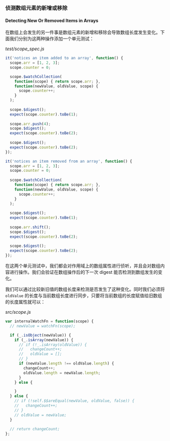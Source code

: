 ### 侦测数组元素的新增或移除
#### Detecting New Or Removed Items in Arrays

在数组上会发生的另一件事是数组元素的新增和移除会导致数组长度发生变化。下面我们分别为这两种操作添加一个单元测试：

_test/scope_spec.js_

```js
it('notices an item added to an array', function() {
  scope.arr = [1, 2, 3];
  scope.counter = 0;

  scope.$watchCollection(
    function(scope) { return scope.arr; },
    function(newValue, oldValue, scope) {
      scope.counter++;
    }
  );
  
  scope.$digest();
  expect(scope.counter).toBe(1);
  
  scope.arr.push(4);
  scope.$digest();
  expect(scope.counter).toBe(2);
  
  scope.$digest();
  expect(scope.counter).toBe(2);
});

it('notices an item removed from an array', function() {
  scope.arr = [1, 2, 3];
  scope.counter = 0;
  
  scope.$watchCollection(
    function(scope) { return scope.arr; },
    function(newValue, oldValue, scope) {
      scope.counter++;
    }
  );
  
  scope.$digest();
  expect(scope.counter).toBe(1);
  
  scope.arr.shift();
  scope.$digest();
  expect(scope.counter).toBe(2);
  
  scope.$digest();
  expect(scope.counter).toBe(2);
});
```

在这两个单元测试中，我们都会对作用域上的数组属性进行侦听，并且会对数组内容进行操作。我们会验证在数组操作后的下一次 digest 能否检测到数组发生的变化。

我们可以通过比较新旧值的数组长度来检测是否发生了这种变化。同时我们必须将 `oldValue` 的长度与当前数组长度进行同步，只要将当前数组的长度赋值给旧数组的长度属性就可以：

_src/scope.js_

```js
var internalWatchFn = function(scope) {
  // newValue = watchFn(scope);

  if (_.isObject(newValue)) {
    if (_.isArray(newValue)) {
      // if (!_.isArray(oldValue)) {
      //   changeCount++;
      //   oldValue = [];
      // }
      if (newValue.length !== oldValue.length) {
        changeCount++;
        oldValue.length = newValue.length;
      }
    } else {

    }
  } else {
    // if (!self.$$areEqual(newValue, oldValue, false)) {
    //   changeCount++;
    // }
    // oldValue = newValue;
  }
  
  // return changeCount;
};
```